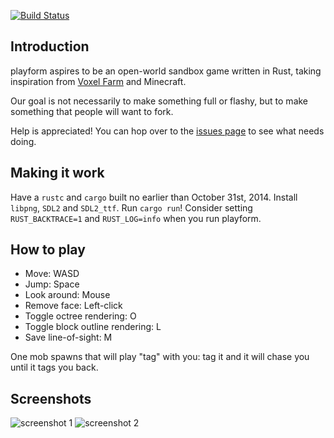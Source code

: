 [![Build Status](https://travis-ci.org/bfops/playform.svg?branch=master)](https://travis-ci.org/bfops/playform)

## Introduction

playform aspires to be an open-world sandbox game written in Rust, taking
inspiration from [Voxel Farm](http://procworld.blogspot.com/) and Minecraft.

Our goal is not necessarily to make something full or flashy, but to make
something that people will want to fork.

Help is appreciated! You can hop over to the [issues page](https://github.com/bfops/playform/issues) to see what needs doing.

## Making it work

Have a `rustc` and `cargo` built no earlier than October 31st, 2014.
Install `libpng`, `SDL2` and `SDL2_ttf`.
Run `cargo run`! Consider setting `RUST_BACKTRACE=1` and `RUST_LOG=info` when you run playform.

## How to play

  * Move: WASD
  * Jump: Space
  * Look around: Mouse
  * Remove face: Left-click
  * Toggle octree rendering: O
  * Toggle block outline rendering: L
  * Save line-of-sight: M

One mob spawns that will play "tag" with you: tag it and it will chase you until it tags you back.

## Screenshots

![screenshot 1](/../screenshots/screenshots/screenshot1.png?raw=true)
![screenshot 2](/../screenshots/screenshots/screenshot2.png?raw=true)
